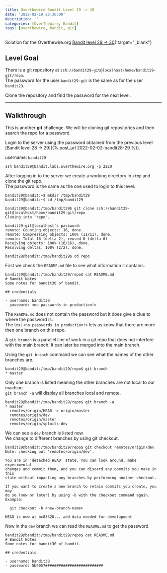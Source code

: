 ```yaml
---
title: Overthewire Bandit Level 29 -> 30
date: '2022-02-19 23:30:00'
description: ''
categories: [OverTheWire, Bandit]
tags: [overthewire, bandit, git]
---
```


Solution for the Overthewire.org [Bandit level 29 -> 30](https://overthewire.org/wargames/bandit/bandit30.html){:target="\_blank"}

## Level Goal

There is a git repository at `ssh://bandit29-git@localhost/home/bandit29-git/repo`.  
The password for the user `bandit29-git` is the same as for the user `bandit29`.

Clone the repository and find the password for the next level.

---

## Walkthrough

This is another **git** challenge. We will be cloning git repositories and then search the repo for a password.

Login to the server using the password obtained from the previous level [Bandit level 28 -> 29]({% post_url 2022-02-02-bandit28-29 %}).

username: `bandit29`

```ssh
ssh bandit29@bandit.labs.overthewire.org -p 2220
```

After logging in to the server we create a working directory in `/tmp` and clone the git repo.  
The password is the same as the one used to login to this level.

```shell
bandit29@bandit:~$ mkdir /tmp/bandit29
bandit29@bandit:~$ cd /tmp/bandit29

bandit29@bandit:/tmp/bandit29$ git clone ssh://bandit29-git@localhost/home/bandit29-git/repo
Cloning into 'repo'...

bandit29-git@localhost's password:
remote: Counting objects: 16, done.
remote: Compressing objects: 100% (11/11), done.
remote: Total 16 (delta 2), reused 0 (delta 0)
Receiving objects: 100% (16/16), done.
Resolving deltas: 100% (2/2), done.

bandit29@bandit:/tmp/bandit29$ cd repo
```

First we check the `README.md` file to see what information it contains.

```shell
bandit29@bandit:/tmp/bandit29/repo$ cat README.md
# Bandit Notes
Some notes for bandit30 of bandit.

## credentials

- username: bandit30
- password: <no passwords in production!>
```

The `README.md` does not contain the password but it does give a clue to where the password is.  
The text `<no passwords in production!>` lets us know that there are more then one branch on this repo.

A `git branch` is a parallel line of work in a git repo that does not interfere with the main branch. It can later be merged into the main branch.

Using the `git branch` command we can see what the names of the other branches are.

```shell
bandit29@bandit:/tmp/bandit29/repo$ git branch
* master

```

Only one branch is listed meaning the other branches are not local to our machine.  
`git branch -a` will display all branches local and remote.

```shell
bandit29@bandit:/tmp/bandit29/repo$ git branch -a
* master
  remotes/origin/HEAD -> origin/master
  remotes/origin/dev
  remotes/origin/master
  remotes/origin/sploits-dev

```

We can see a `dev` branch is listed now.  
We change to different branches by using git checkout.

```shell
bandit29@bandit:/tmp/bandit29/repo$ git checkout remotes/origin/dev
Note: checking out 'remotes/origin/dev'.

You are in 'detached HEAD' state. You can look around, make experimental
changes and commit them, and you can discard any commits you make in this
state without impacting any branches by performing another checkout.

If you want to create a new branch to retain commits you create, you may
do so (now or later) by using -b with the checkout command again. Example:

  git checkout -b <new-branch-name>

HEAD is now at bc83328... add data needed for development

```

Now in the `dev` branch we can read the `README.md` to get the password.

```shell
bandit29@bandit:/tmp/bandit29/repo$ cat README.md
# Bandit Notes
Some notes for bandit30 of bandit.

## credentials

- username: bandit30
- password: 5b9057##########################
```
